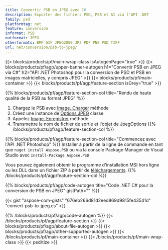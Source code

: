 ```yaml
---
title: Convertir PSB en JPEG avec C#
description: Exporter des fichiers PSD, PSB et AI via l'API .NET
family: psd
platformtag: net
feature: conversion
informat: PSB
outformat: JPEG
otherformats: BMP GIF JPEG2000 JP2 PDF PNG PSD TIFF
url: net/conversion/psb-to-jpeg/
---
```


{{< blocks/products/pf/main-wrap-class isAutogenPage="true" >}}
{{< blocks/products/pf/agp/upper-banner-autogen h1="Convertir PSB en JPEG via C#" h2="API .NET Photoshop pour la conversion de PSD et PSB en images matricielles, y compris JPEG" >}}
{{< blocks/products/pf/main-container >}}
{{< blocks/products/pf/agp/feature-section isGrey="true" >}}

{{% blocks/products/pf/agp/feature-section-col title="Rendu de haute qualité de la PSB au format JPEG" %}}
1. Chargez le PSB avec [Image. Charger](https://apireference.aspose.com/psd/net/aspose.psd/image/methods/load/index) méthode
1. Créez une instance de [Options JPEG](https://apireference.aspose.com/psd/net/aspose.psd.imageoptions/jpegoptions) classe
1. Appelez [Image. Enregistrer](https://apireference.aspose.com/psd/net/aspose.psd/image/methods/save/index) méthode
1. Transmettre le nom de fichier de sortie et l'objet de JpegOptions
{{% /blocks/products/pf/agp/feature-section-col %}}

{{% blocks/products/pf/agp/feature-section-col title="Commencez avec l'API .NET Photoshop" %}}
Installer à partir de la ligne de commande en tant que ```nuget install Aspose.PSD``` ou via la console Package Manager de Visual Studio avec ```Install-Package Aspose.PSD```

Vous pouvez également obtenir le programme d'installation MSI hors ligne ou les DLL dans un fichier ZIP à partir de [téléchargements](https://releases.aspose.com/psd/net).
{{% /blocks/products/pf/agp/feature-section-col %}}

{{% blocks/products/pf/agp/code-autogen title="Code .NET C# pour la conversion de PSB en JPEG" gistPath="" %}}

{{< gist "aspose-com-gists" "676eb266d81d2eed869d9815fe43541d" "convert-psb-to-jpeg.cs" >}}

{{% /blocks/products/pf/agp/code-autogen %}}
{{< /blocks/products/pf/agp/feature-section >}}
{{< blocks/products/pf/agp/about-file-autogen >}}
{{< blocks/products/pf/agp/other-supported-autogen >}}
{{< /blocks/products/pf/main-container >}}
{{< /blocks/products/pf/main-wrap-class >}}
{{< psd/tize >}}

